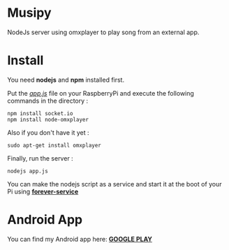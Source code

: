 # Musipy
NodeJs server using omxplayer to play song from an external app.

# Install

You need **nodejs** and **npm** installed first.

Put the *[app.js](https://github.com/omaflak/Musipy/blob/master/app.js)* file on your RaspberryPi and execute the following commands in the directory :

    npm install socket.io
    npm install node-omxplayer
    
Also if you don't have it yet :

    sudo apt-get install omxplayer

Finally, run the server :

    nodejs app.js
    
You can make the nodejs script as a service and start it at the boot of your Pi using **[forever-service](https://github.com/zapty/forever-service)**

# Android App

You can find my Android app here: **[GOOGLE PLAY](https://play.google.com/store/apps/details?id=me.aflak.musipy)**
